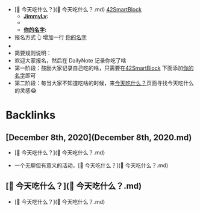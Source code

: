 - [🍚 今天吃什么？](🍚 今天吃什么？.md) [42SmartBlock](42SmartBlock.md)
    - **[JimmyLv](JimmyLv.md):**
    - 
    - **[你的名字](你的名字.md):**
- 报名方式 👆 增加一行 [你的名字](你的名字.md)
- 
- 简要规则说明：
- 欢迎大家报名，然后在 DailyNote 记录你吃了啥
- 第一阶段：鼓励大家记录自己吃的啥，只需要在[42SmartBlock](42SmartBlock.md) 下面添加[你的名字](你的名字.md)即可
- 第二阶段：每当大家不知道吃啥的时候，来[今天吃什么？](今天吃什么？.md)页面寻找今天吃什么的灵感😂

# Backlinks
## [December 8th, 2020](December 8th, 2020.md)
- [🍚 今天吃什么？](🍚 今天吃什么？.md)

- 一个无聊但有意义的活动，[🍚 今天吃什么？](🍚 今天吃什么？.md)

## [🍚 今天吃什么？](🍚 今天吃什么？.md)
- [🍚 今天吃什么？](🍚 今天吃什么？.md)

